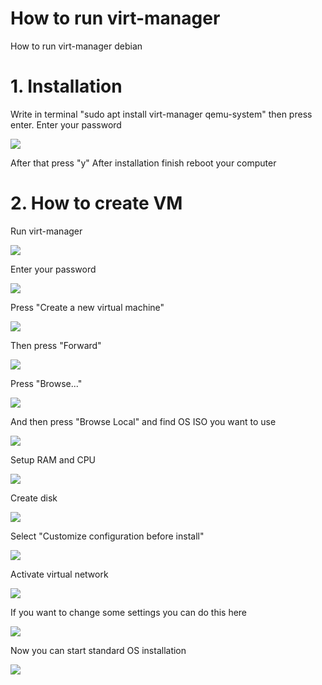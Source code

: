 # How to run virt-manager
How to run virt-manager debian
# 1. Installation
Write in terminal "sudo apt install virt-manager qemu-system" then press enter. Enter your password

![](png/1.png)

After that press "y"
After installation finish reboot your computer
# 2. How to create VM
Run virt-manager

![](png/2.png)

Enter your password

![](png/3.png)

Press "Create a new virtual machine"

![](png/4.png)

Then press "Forward"

![](png/5.png)

Press "Browse..."

![](png/6.png)

And then press "Browse Local" and find OS ISO you want to use

![](png/7.png)

Setup RAM and CPU

![](png/8.png)

Create disk

![](png/9.png)

Select "Customize configuration before install"

![](png/10.png)

Activate virtual network

![](png/11.png)

If you want to change some settings you can do this here

![](png/12.png)

Now you can start standard OS installation

![](png/13.png)
